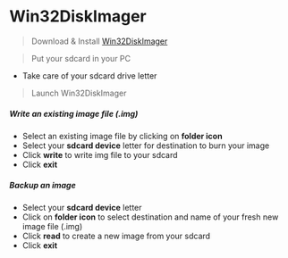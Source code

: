 # Win32DiskImager

> Download & Install [Win32DiskImager](http://sourceforge.net/projects/win32diskimager/)<br>

> Put your sdcard in your PC<br>
  - Take care of your sdcard drive letter

> Launch Win32DiskImager

##### Write an existing image file (.img)

- Select an existing image file by clicking on **folder icon**
- Select your **sdcard device** letter for destination to burn your image
- Click **write** to write img file to your sdcard
- Click **exit**

##### Backup an image

  - Select your **sdcard device** letter
  - Click on **folder icon** to select destination and name of your fresh new image file (.img)
  - Click **read** to create a new image from your sdcard
  - Click **exit**
